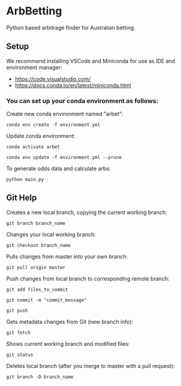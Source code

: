 # ArbBetting

Python based arbitrage finder for Australian betting.

## Setup

We recommend installing VSCode and Miniconda for use as IDE and environment manager:

- https://code.visualstudio.com/
- https://docs.conda.io/en/latest/miniconda.html

### You can set up your conda environment as follows:

Create new conda environment named "arbet":

`conda env create -f environment.yml`

Update conda environment:

`conda activate arbet`

`conda env update -f environment.yml --prune`

To generate odds data and calculate arbs:  

`python main.py`


## Git Help

Creates a new local branch, copying the current working branch:

`git branch branch_name`

Changes your local working branch:

`git checkout branch_name`

Pulls changes from master into your own branch:

`git pull origin master`

Push changes from local branch to corresponding remote branch:

`git add files_to_commit`

`git commit -m "commit_message"`

`git push`

Gets  metadata changes from Git (new branch info):

`git fetch`

Shows current working branch and modified files:

`git status`

Deletes local branch (after you merge to master with a pull request):

`git branch -D branch_name`

